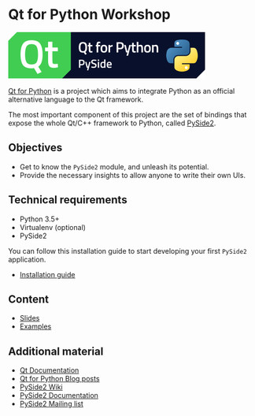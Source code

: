 # Qt for Python Workshop

![PySide2 logo](slides/img/pysidelogo.png)

[Qt for Python](https://www.qt.io/qt-for-python) is a project which aims to
integrate Python as an official alternative language to the Qt framework.

The most important component of this project are the set of bindings that
expose the whole Qt/C++ framework to Python,
called [PySide2](https://pyside.org).

## Objectives

* Get to know the `PySide2` module, and unleash its potential.
* Provide the necessary insights to allow anyone to write their own UIs.

## Technical requirements

* Python 3.5+
* Virtualenv (optional)
* PySide2

You can follow this installation guide to start developing
your first `PySide2` application.

* [Installation guide](installation.md)

## Content

* [Slides](https://maureira.xyz/qtforpython_workshop)
* [Examples](examples/)

## Additional material

* [Qt Documentation](https://doc.qt.io)
* [Qt for Python Blog posts](https://blog.qt.io/blog/category/qt-for-python/)
* [PySide2 Wiki](https://pyside.org)
* [PySide2 Documentation](https://doc.qt.io/qtforpython)
* [PySide2 Mailing list](https://lists.qt-project.org/mailman/listinfo/pyside)
